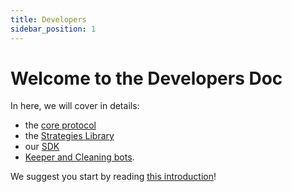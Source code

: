 ```yaml
---
title: Developers
sidebar_position: 1
---
```


# Welcome to the Developers Doc

In here, we will cover in details:
* the [core protocol](./contracts/README.md)
* the [Strategies Library](./strat-lib/README.md)
* our [SDK](./SDK/README.md)
* [Keeper and Cleaning bots](./keeper-bots/).

We suggest you start by reading [this introduction](./contracts/README.md)!